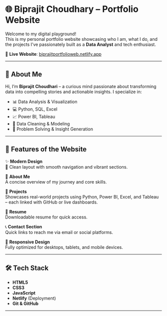 # 🌐 Biprajit Choudhary – Portfolio Website

Welcome to my digital playground!  
This is my personal portfolio website showcasing who I am, what I do, and the projects I’ve passionately built as a **Data Analyst** and tech enthusiast.

🔗 **Live Website**: [biprajitportfolioweb.netlify.app](https://biprajitportfolioweb.netlify.app/)

---

## 📌 About Me

Hi, I’m **Biprajit Choudhari** – a curious mind passionate about transforming data into compelling stories and actionable insights. I specialize in:

- 📊 Data Analysis & Visualization  
- 💻 Python, SQL, Excel  
- 📈 Power BI, Tableau  
- 📁 Data Cleaning & Modeling  
- 🧠 Problem Solving & Insight Generation

---

## 🧩 Features of the Website

✨ **Modern Design**  
🎨 Clean layout with smooth navigation and vibrant sections.

🧠 **About Me**  
A concise overview of my journey and core skills.

🧰 **Projects**  
Showcases real-world projects using Python, Power BI, Excel, and Tableau – each linked with GitHub or live dashboards.

📄 **Resume**  
Downloadable resume for quick access.

📞 **Contact Section**  
Quick links to reach me via email or social platforms.

📱 **Responsive Design**  
Fully optimized for desktops, tablets, and mobile devices.

---

## 🛠️ Tech Stack

- **HTML5**
- **CSS3**
- **JavaScript**
- **Netlify** (Deployment)
- **Git & GitHub**

---



